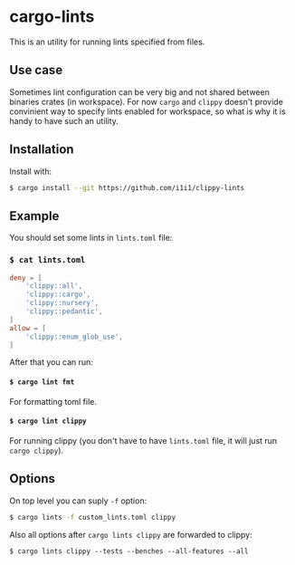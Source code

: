 # cargo-lints

This is an utility for running lints specified from files.

## Use case

Sometimes lint configuration can be very big and not shared between binaries crates (in workspace).
For now `cargo` and `clippy` doesn't provide convinient way to specify lints enabled for workspace, so what is
why it is handy to have such an utility.

## Installation

Install with:
```sh
$ cargo install --git https://github.com/i1i1/clippy-lints
```

## Example

You should set some lints in `lints.toml` file:

### `$ cat lints.toml`
```toml
deny = [
    'clippy::all',
    'clippy::cargo',
    'clippy::nursery',
    'clippy::pedantic',
]
allow = [
    'clippy::enum_glob_use',
]
```

After that you can run:

#### `$ cargo lint fmt`

For formatting toml file.

#### `$ cargo lint clippy`

For running clippy (you don't have to have `lints.toml` file, it will just run `cargo clippy`).

## Options

On top level you can suply `-f` option:
```sh
$ cargo lints -f custom_lints.toml clippy
```

Also all options after `cargo lints clippy` are forwarded to clippy:

```
$ cargo lints clippy --tests --benches --all-features --all
```

